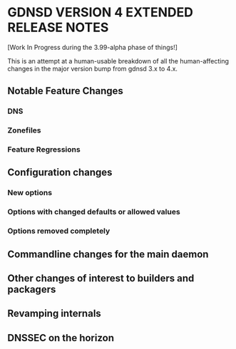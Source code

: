 # GDNSD VERSION 4 EXTENDED RELEASE NOTES

[Work In Progress during the 3.99-alpha phase of things!]

This is an attempt at a human-usable breakdown of all the human-affecting changes in the major version bump from gdnsd 3.x to 4.x.

## Notable Feature Changes

### DNS

### Zonefiles

### Feature Regressions

## Configuration changes

### New options

### Options with changed defaults or allowed values

### Options removed completely

## Commandline changes for the main daemon

## Other changes of interest to builders and packagers

## Revamping internals

## DNSSEC on the horizon
